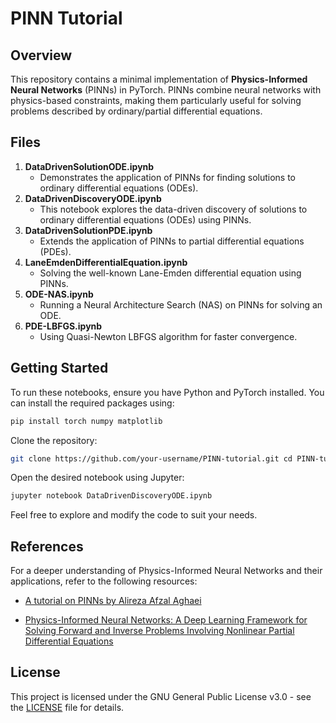 # PINN Tutorial

## Overview

This repository contains a minimal implementation of **Physics-Informed Neural Networks** (PINNs) in PyTorch. PINNs combine neural networks with physics-based constraints, making them particularly useful for solving problems described by ordinary/partial differential equations.

## Files


1. **DataDrivenSolutionODE.ipynb**
   - Demonstrates the application of PINNs for finding solutions to ordinary differential equations (ODEs).
2. **DataDrivenDiscoveryODE.ipynb**
   - This notebook explores the data-driven discovery of solutions to ordinary differential equations (ODEs) using PINNs.
3. **DataDrivenSolutionPDE.ipynb**
   - Extends the application of PINNs to partial differential equations (PDEs).
4. **LaneEmdenDifferentialEquation.ipynb**
   - Solving the well-known Lane-Emden differential equation using PINNs.
5. **ODE-NAS.ipynb**
   - Running a Neural Architecture Search (NAS) on PINNs for solving an ODE.
6. **PDE-LBFGS.ipynb**
   - Using Quasi-Newton LBFGS algorithm for faster convergence.

## Getting Started

To run these notebooks, ensure you have Python and PyTorch installed. You can install the required packages using:

```bash
pip install torch numpy matplotlib
```
Clone the repository:
```bash
git clone https://github.com/your-username/PINN-tutorial.git cd PINN-tutorial
```
Open the desired notebook using Jupyter:
```bash
jupyter notebook DataDrivenDiscoveryODE.ipynb
```
Feel free to explore and modify the code to suit your needs.

## References
For a deeper understanding of Physics-Informed Neural Networks and their applications, refer to the following resources:
- [A tutorial on PINNs by Alireza Afzal Aghaei](https://slides.com/alirezaafzalaghaei/tensorflow)

-   [Physics-Informed Neural Networks: A Deep Learning Framework for Solving Forward and Inverse Problems Involving Nonlinear Partial Differential Equations](https://arxiv.org/abs/1711.10561)

## License

This project is licensed under the GNU General Public License v3.0 - see the [LICENSE](https://chat.openai.com/c/LICENSE) file for details.
